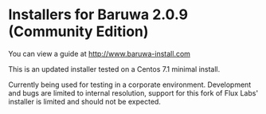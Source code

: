 Installers for Baruwa 2.0.9 (Community Edition)
=========

You can view a guide at http://www.baruwa-install.com

This is an updated installer tested on a Centos 7.1 minimal install.

Currently being used for testing in a corporate environment. Development and bugs are limited to internal resolution, support for this fork of Flux Labs' installer is 
limited and should not be expected.
